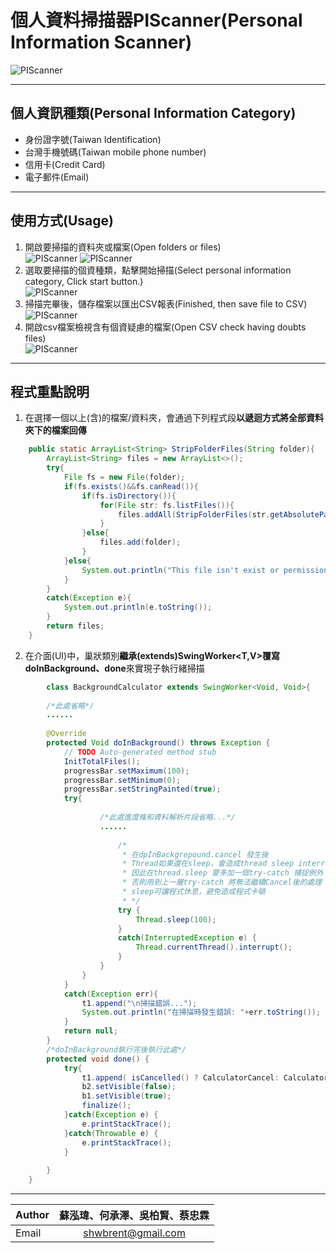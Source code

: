 # 個人資料掃描器PIScanner(Personal Information Scanner)<br>
![PIScanner](https://github.com/shwbrent/PIScanner/blob/master/Readme_IMG/UI.PNG "UI")<br>

****

## 個人資訊種類(Personal Information Category)
* 身份證字號(Taiwan Identification)<br>
* 台灣手機號碼(Taiwan mobile phone number)<br>
* 信用卡(Credit Card)<br>
* 電子郵件(Email)<br>

---

## 使用方式(Usage)
1. 開啟要掃描的資料夾或檔案(Open folders or files)<br>
![PIScanner](https://github.com/shwbrent/PIScanner/blob/master/Readme_IMG/Open.png "First Step")
![PIScanner](https://github.com/shwbrent/PIScanner/blob/master/Readme_IMG/OpenFinished.png "First Step")<br>
2. 選取要掃描的個資種類，點擊開始掃描(Select personal information category, Click start button.)<br>
![PIScanner](https://github.com/shwbrent/PIScanner/blob/master/Readme_IMG/StartButton.png "UI")<br>
3. 掃描完畢後，儲存檔案以匯出CSV報表(Finished, then save file to CSV)<br>
![PIScanner](https://github.com/shwbrent/PIScanner/blob/master/Readme_IMG/Save.png "UI")<br>
4. 開啟csv檔案檢視含有個資疑慮的檔案(Open CSV check having doubts files)<br>
![PIScanner](https://github.com/shwbrent/PIScanner/blob/master/Readme_IMG/Result.png "UI")<br>

---

## 程式重點說明
1. 在選擇一個以上(含)的檔案/資料夾，會通過下列程式段**以遞迴方式將全部資料夾下的檔案回傳**
```java
    public static ArrayList<String> StripFolderFiles(String folder){
        ArrayList<String> files = new ArrayList<>();
        try{
            File fs = new File(folder);
            if(fs.exists()&&fs.canRead()){
                if(fs.isDirectory()){
                    for(File str: fs.listFiles()){
                        files.addAll(StripFolderFiles(str.getAbsolutePath()));
                    }
                }else{
                    files.add(folder);
                }
            }else{
                System.out.println("This file isn't exist or permission denied!!");
            }
        }
        catch(Exception e){
            System.out.println(e.toString());
        }
        return files;
    }
```
2. 在介面(UI)中，巢狀類別**繼承(extends)SwingWorker<T,V>覆寫doInBackground、done**來實現子執行緒掃描
```java
	    class BackgroundCalculator extends SwingWorker<Void, Void>{
		
		/*此處省略*/
		......
		
    	@Override
    	protected Void doInBackground() throws Exception {
    		// TODO Auto-generated method stub
    		InitTotalFiles();
    		progressBar.setMaximum(100);
    		progressBar.setMinimum(0);
    		progressBar.setStringPainted(true);
            try{
			
					/*此處進度條和資料解析片段省略...*/
                    ......
					
                    	/*
                    	 * 在dpInBackgrepound.cancel 發生後
                    	 * Thread如果還在sleep，會造成thread sleep interruption
                    	 * 因此在thread.sleep 要多加一個try-catch 捕捉例外
                    	 * 否則用到上一層try-catch 將無法繼續Cancel後的處理
						 * sleep可讓程式休息，避免造成程式卡頓
                    	 * */
                    	try {
                    		Thread.sleep(100);
                    	}
                    	catch(InterruptedException e) {
                    		Thread.currentThread().interrupt();
                    	}     
                	}            
                }
            }
            catch(Exception err){
            	t1.append("\n掃描錯誤...");
                System.out.println("在掃描時發生錯誤: "+err.toString());
            }      
    		return null;
    	}
    	/*doInBackground執行完後執行此處*/
       	protected void done() {
    		try{
    			t1.append( isCancelled() ? CalculatorCancel: CalculatorDone );
    			b2.setVisible(false);
    			b1.setVisible(true);
    			finalize();
    		}catch(Exception e) {
    			e.printStackTrace();
    		}catch(Throwable e) {
    			e.printStackTrace();
    		}
    		
    	}
    }
```
---
| Author	| 蘇泓瑋、何承澤、吳柏賢、蔡忠霖|
| --------- | :-------------:	|
| Email		| shwbrent@gmail.com |
